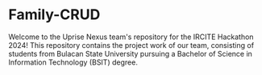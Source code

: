 # Family-CRUD
Welcome to the Uprise Nexus team's repository for the IRCITE Hackathon 2024! This repository contains the project work of our team, consisting of students from Bulacan State University pursuing a Bachelor of Science in Information Technology (BSIT) degree.
